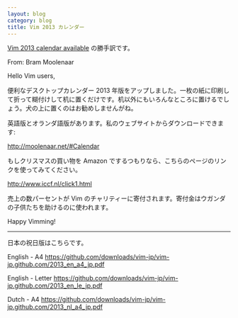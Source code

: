 ```yaml
---
layout: blog
category: blog
title: Vim 2013 カレンダー
---
```


[Vim 2013 calendar available](https://groups.google.com/d/topic/vim_dev/U-hOGw0gNOU/discussion) の勝手訳です。

From: Bram Moolenaar

Hello Vim users,

便利なデスクトップカレンダー 2013 年版をアップしました。一枚の紙に印刷して折って糊付けして机に置くだけです。机以外にもいろんなところに置けるでしょう。犬の上に置くのはお勧めしませんがね。

英語版とオランダ語版があります。私のウェブサイトからダウンロードできます:

<http://moolenaar.net/#Calendar>

もしクリスマスの買い物を Amazon でするつもりなら、こちらのページのリンクを使ってみてください。

<http://www.iccf.nl/click1.html>

売上の数パーセントが Vim のチャリティーに寄付されます。寄付金はウガンダの子供たちを助けるのに使われます。

Happy Vimming!


-----

日本の祝日版はこちらです。

English - A4 <https://github.com/downloads/vim-jp/vim-jp.github.com/2013_en_a4_jp.pdf>

English - Letter <https://github.com/downloads/vim-jp/vim-jp.github.com/2013_en_le_jp.pdf>

Dutch - A4 <https://github.com/downloads/vim-jp/vim-jp.github.com/2013_nl_a4_jp.pdf>

